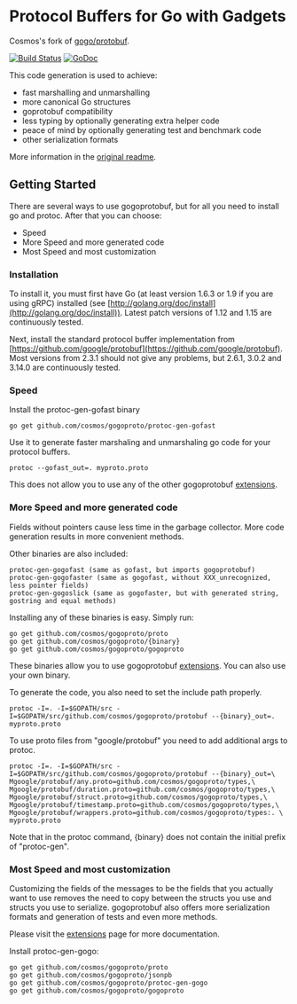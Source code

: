 # Protocol Buffers for Go with Gadgets

Cosmos's fork of [gogo/protobuf](https://github.com/gogo/protobuf).

[![Build Status](https://github.com/cosmos/gogoproto/workflows/Continuous%20Integration/badge.svg)](https://github.com/cosmos/gogoproto/actions)
[![GoDoc](https://godoc.org/github.com/cosmos/gogoproto?status.svg)](http://godoc.org/github.com/cosmos/gogoproto)

This code generation is used to achieve:

- fast marshalling and unmarshalling
- more canonical Go structures
- goprotobuf compatibility
- less typing by optionally generating extra helper code
- peace of mind by optionally generating test and benchmark code
- other serialization formats

More information in the [original readme](https://github.com/gogo/protobuf/blob/master/README).

## Getting Started

There are several ways to use gogoprotobuf, but for all you need to install go and protoc.
After that you can choose:

  - Speed
  - More Speed and more generated code
  - Most Speed and most customization

### Installation

To install it, you must first have Go (at least version 1.6.3 or 1.9 if you are using gRPC) installed (see [http://golang.org/doc/install](http://golang.org/doc/install)).
Latest patch versions of 1.12 and 1.15 are continuously tested.

Next, install the standard protocol buffer implementation from [https://github.com/google/protobuf](https://github.com/google/protobuf).
Most versions from 2.3.1 should not give any problems, but 2.6.1, 3.0.2 and 3.14.0 are continuously tested.

### Speed

Install the protoc-gen-gofast binary

    go get github.com/cosmos/gogoproto/protoc-gen-gofast

Use it to generate faster marshaling and unmarshaling go code for your protocol buffers.

    protoc --gofast_out=. myproto.proto

This does not allow you to use any of the other gogoprotobuf [extensions](https://github.com/cosmos/gogoproto/blob/master/extensions.md).

### More Speed and more generated code

Fields without pointers cause less time in the garbage collector.
More code generation results in more convenient methods.

Other binaries are also included:

    protoc-gen-gogofast (same as gofast, but imports gogoprotobuf)
    protoc-gen-gogofaster (same as gogofast, without XXX_unrecognized, less pointer fields)
    protoc-gen-gogoslick (same as gogofaster, but with generated string, gostring and equal methods)

Installing any of these binaries is easy.  Simply run:

    go get github.com/cosmos/gogoproto/proto
    go get github.com/cosmos/gogoproto/{binary}
    go get github.com/cosmos/gogoproto/gogoproto

These binaries allow you to use gogoprotobuf [extensions](https://github.com/cosmos/gogoproto/blob/master/extensions.md). You can also use your own binary.

To generate the code, you also need to set the include path properly.

    protoc -I=. -I=$GOPATH/src -I=$GOPATH/src/github.com/cosmos/gogoproto/protobuf --{binary}_out=. myproto.proto

To use proto files from "google/protobuf" you need to add additional args to protoc.

    protoc -I=. -I=$GOPATH/src -I=$GOPATH/src/github.com/cosmos/gogoproto/protobuf --{binary}_out=\
    Mgoogle/protobuf/any.proto=github.com/cosmos/gogoproto/types,\
    Mgoogle/protobuf/duration.proto=github.com/cosmos/gogoproto/types,\
    Mgoogle/protobuf/struct.proto=github.com/cosmos/gogoproto/types,\
    Mgoogle/protobuf/timestamp.proto=github.com/cosmos/gogoproto/types,\
    Mgoogle/protobuf/wrappers.proto=github.com/cosmos/gogoproto/types:. \
    myproto.proto

Note that in the protoc command, {binary} does not contain the initial prefix of "protoc-gen".

### Most Speed and most customization

Customizing the fields of the messages to be the fields that you actually want to use removes the need to copy between the structs you use and structs you use to serialize.
gogoprotobuf also offers more serialization formats and generation of tests and even more methods.

Please visit the [extensions](https://github.com/cosmos/gogoproto/blob/master/extensions.md) page for more documentation.

Install protoc-gen-gogo:

    go get github.com/cosmos/gogoproto/proto
    go get github.com/cosmos/gogoproto/jsonpb
    go get github.com/cosmos/gogoproto/protoc-gen-gogo
    go get github.com/cosmos/gogoproto/gogoproto

